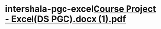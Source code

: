 # intershala-pgc-excel[Course Project - Excel(DS PGC).docx (1).pdf](https://github.com/user-attachments/files/17975705/Course.Project.-.Excel.DS.PGC.docx.1.pdf)
